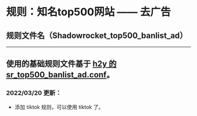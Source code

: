 # 规则：知名top500网站 —— 去广告

## 规则文件名（Shadowrocket_top500_banlist_ad）

----

## **使用的基础规则文件基于 [h2y 的 sr_top500_banlist_ad.conf](https://h2y.github.io/Shadowrocket-ADBlock-Rules/sr_top500_banlist_ad.conf)。**

### 2022/03/20 更新：

- 添加 tiktok 规则，可以使用 tiktok 了。
